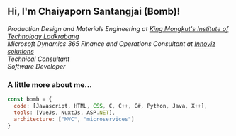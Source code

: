 <h2> Hi, I'm Chaiyaporn Santangjai (Bomb)!</h2>
<p><em>Production Design and Materials Engineering at <a href="https://www.kmitl.ac.th/">King Mongkut's Institute of Technology Ladkrabang</a>
  </br>Microsoft Dynamics 365 Finance and Operations Consultant at <a href="https://www.innovizsolutions.com/">Innoviz solutions</a>
  </br>Technical Consultant
  </br>Software Developer
</em></p>

### A little more about me...
```javascript
const bomb = {
  code: [Javascript, HTML, CSS, C, C++, C#, Python, Java, X++],
  tools: [VueJs, NuxtJs, ASP.NET],
  architecture: ["MVC", "microservices"]
}
```

<!---
emu479p01/emu479p01 is a ✨ special ✨ repository because its `README.md` (this file) appears on your GitHub profile.
You can click the Preview link to take a look at your changes.
--->
